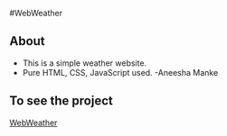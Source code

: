 

#WebWeather

## About
 - This is a simple weather website.
 -  Pure HTML, CSS, JavaScript used.
 -Aneesha Manke
 
 ## To see the project
[WebWeather](https://simple-weather-website.netlify.app/)




